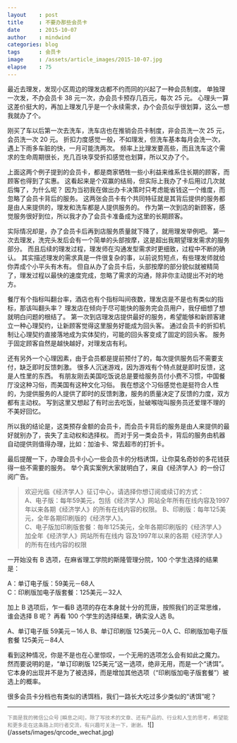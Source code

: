 ```yaml
---
layout    : post
title     : 不要办那些会员卡
date      : 2015-10-07
author    : mindwind
categories: blog
tags      : 会员卡
image     : /assets/article_images/2015-10-07.jpg
elapse    : 75
---
```



最近去理发，发现小区周边的理发店都不约而同的兴起了一种会员制度。
单独理一次发，不办会员卡 38 元一次，办会员卡预存几百元，每次 25 元。
心理头一算这差价挺大的，再加上理发几乎是一个永续需求，办个会员似乎很划算，这么一想我就办了个。

刚买了车以后第一次去洗车，洗车店也在推销会员卡制度，非会员洗一次 25 元，会员洗一次 20 元。
折扣力度感觉一般，不如理发，但洗车基本每月会洗一次，遇上下雨多车脏的快，一月可能洗两次。
频率上比理发要高些，而且洗车这个需求的生命周期很长，充几百块享受折扣感觉也划算，所以又办了个。

上面这两个例子提到的会员卡，都是商家牺牲一些小利益来维系住长期的顾客，而顾客也得到了实惠。
这看起来是个双赢的结局，但实际上我办了卡后用过几次就后悔了，为什么呢？
因为当初我在做出办卡决策时只考虑能省钱这一个维度，而忽略了会员卡背后的服务。
这两张会员卡有个共同特征就是其背后提供的服务都是由人来提供的，理发和洗车都是人提供服务的。
作为第一次到店的新顾客，感觉服务很好到位，所以我才办了会员卡准备成为这里的长期顾客。

实际情况却是，办了会员卡后再到店服务质量就下降了，就用理发举例吧。
第一次去理发，洗完头发后会有一个简单的头部按摩，这是超出我期望理发需求的服务部分。
而且后续的理发过程，理发师在沟通发型需求时更细致，过程中不断的确认。
其实描述理发的需求真是一件很复杂的事，以前说剪短点，有些理发师就给你弄成个小平头有木有。
但自从办了会员卡后，头部按摩的部分貌似就被精简了，理发过程以最快的速度完成，忽略了需求的沟通，除非你主动提出不对的地方。

餐厅有个指标叫翻台率，酒店也有个指标叫间夜数，理发店是不是也有类似的指标，那该叫翻头率？
理发店在倾向于尽可能快的服务完会员用户，我仔细想了想就明白问题的根结了。
第一次到店理发店提供最好的服务，希望能够和新顾客建立一种心理契约，让新顾客觉得这里服务好能成为回头客。
通过会员卡的折扣机制让心理契约直接落地成为实体契约，可能的回头客变成了固定的回头客。
服务于固定顾客自然是越快越好，对理发店有利。

还有另外一个心理因素，由于会员都是提前预付了的，每次提供服务后不需要支付，缺乏即时反馈刺激。
很多人沉迷游戏，因为游戏有个特点就是即时反馈，这是人性里的东西。
有朋友刚去美国吃饭说总是要给服务员付小费不习惯，中国餐厅没这种习俗，而美国有这种文化习俗。
我在想这个习俗感觉也是挺符合人性的，为提供服务的人提供了即时的反馈刺激，服务的质量决定了反馈的力度，双方都有主动权。
写到这里又想起了有时出去吃饭，扯破喉咙叫服务员还爱理不理的不美好回忆。

所以我的结论是，这类预存金额的会员卡，而会员卡背后的服务是由人来提供的最好就别办了，丧失了主动权和选择权。
而对于另一类会员卡，背后的服务由机器自动提供则值得办理，比如：加油卡、常去超市的打折卡。

最后提醒一下，办理会员卡小心一些会员卡的分档诱饵，让你莫名奇妙的多花钱获得一些不需要的服务。
举个真实案例大家就明白了，来自《经济学人》的一份订阅广告。

  > 欢迎光临《经济学人》征订中心，请选择你想订阅或续订的方式：  
  > A、电子版：每年59美元，包括《经济学人》网站全年所有在线内容及1997年以来各期《经济学人》的所有在线内容的权限。
  > B、印刷版：每年125美元，全年各期印刷版的《经济学人》。  
  > C、电子版加印刷版套餐：毎年125美元，全年各期印刷版的《经济学人》加全年《经济学人》网站所有在线内 容及1997年以来的各期《经济学人》的所有在线内容的权限

一开始没有 B 选项，在麻省理工学院的斯隆管理分院，100 个学生选择的结果是：

  A：单订电子版：59美元－68人  
  C：印刷版加电子版套餐：125美元－32人  

加上 B 选项后，乍一看B 选项的存在本身就十分的荒唐，按照我们的正常思维，谁会选择 B 呢？
再看 100 个学生的选择结果，确实没人选 B。

  A、单订电子版 59美元－16人
  B、单订印刷版 125美元－0人
  C、印刷版加电子版套餐 125美元－84人

看到这种情况，你是不是也在心里惊叹，一个无用的选项怎么会有如此之魔力。
然而要说明的是，“单订印刷版 125美元”这一选项，绝非无用，而是一个“诱饵”。
它本身的出现并不是为了被选择，而是增加其他选项（“印刷版加电子版套餐”）被选上的概率。

很多会员卡分档也有类似的诱饵档，我们一路长大吃过多少类似的“诱饵”呢？


---
<small style="color:gray">
下面是我的微信公众号 [瞬息之间]，除了写技术的文章、还有产品的、行业和人生的思考，希望能和更多走在这条路上同行者交流，有兴趣可关注一下，谢谢。
</small>  
![](/assets/images/qrcode_wechat.jpg)
